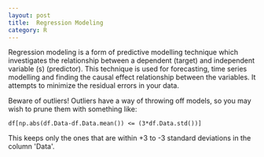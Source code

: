 ```yaml
---
layout: post
title:  Regression Modeling
category: R
---
```

Regression modeling is a form of predictive modelling technique which investigates the relationship between a dependent (target) and independent variable (s) (predictor). This technique is used for forecasting, time series modelling and finding the causal effect relationship between the variables.  It attempts to minimize the residual errors in your data.

Beware of outliers!  Outliers have a way of throwing off models, so you may wish to prune them with something like:

`df[np.abs(df.Data-df.Data.mean()) <= (3*df.Data.std())]`

This keeps only the ones that are within +3 to -3 standard deviations in the column 'Data'.
